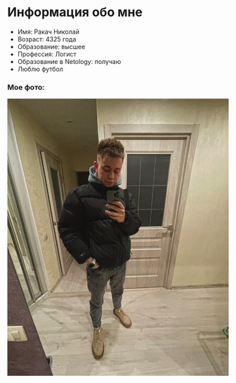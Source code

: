 # Информация обо мне #

* Имя: Ракач Николай 
* Возраст: 4325 года
* Образование: высшее
* Профессия: Логист
* Образование в Netology: получаю 
* Люблю футбол 

### Мое фото: ### 
![alt text](98bDCJiiK-Q-1.jpg)


